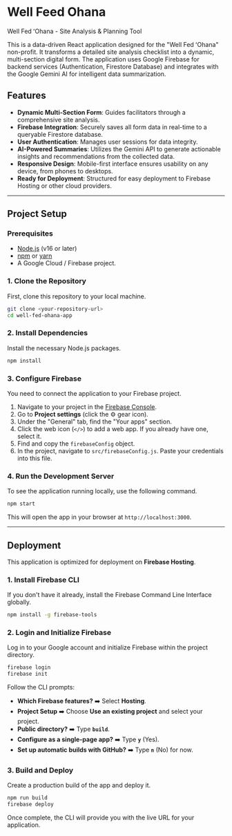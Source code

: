 # Well Feed Ohana
 Well Fed ʻOhana - Site Analysis & Planning Tool

This is a data-driven React application designed for the "Well Fed ʻOhana" non-profit. It transforms a detailed site analysis checklist into a dynamic, multi-section digital form. The application uses Google Firebase for backend services (Authentication, Firestore Database) and integrates with the Google Gemini AI for intelligent data summarization.

## Features

- **Dynamic Multi-Section Form**: Guides facilitators through a comprehensive site analysis.
- **Firebase Integration**: Securely saves all form data in real-time to a queryable Firestore database.
- **User Authentication**: Manages user sessions for data integrity.
- **AI-Powered Summaries**: Utilizes the Gemini API to generate actionable insights and recommendations from the collected data.
- **Responsive Design**: Mobile-first interface ensures usability on any device, from phones to desktops.
- **Ready for Deployment**: Structured for easy deployment to Firebase Hosting or other cloud providers.

---

## Project Setup

### Prerequisites

- [Node.js](https://nodejs.org/) (v16 or later)
- [npm](https://www.npmjs.com/) or [yarn](https://yarnpkg.com/)
- A Google Cloud / Firebase project.

### 1. Clone the Repository

First, clone this repository to your local machine.

```bash
git clone <your-repository-url>
cd well-fed-ohana-app
```

### 2. Install Dependencies

Install the necessary Node.js packages.

```bash
npm install
```

### 3. Configure Firebase

You need to connect the application to your Firebase project.

1.  Navigate to your project in the [Firebase Console](https://console.firebase.google.com/).
2.  Go to **Project settings** (click the ⚙️ gear icon).
3.  Under the "General" tab, find the "Your apps" section.
4.  Click the web icon (`</>`) to add a web app. If you already have one, select it.
5.  Find and copy the `firebaseConfig` object.
6.  In the project, navigate to `src/firebaseConfig.js`. Paste your credentials into this file.

### 4. Run the Development Server

To see the application running locally, use the following command.

```bash
npm start
```

This will open the app in your browser at `http://localhost:3000`.

---

## Deployment

This application is optimized for deployment on **Firebase Hosting**.

### 1. Install Firebase CLI

If you don't have it already, install the Firebase Command Line Interface globally.

```bash
npm install -g firebase-tools
```

### 2. Login and Initialize Firebase

Log in to your Google account and initialize Firebase within the project directory.

```bash
firebase login
firebase init
```

Follow the CLI prompts:
- **Which Firebase features?** ➡️ Select **Hosting**.
- **Project Setup** ➡️ Choose **Use an existing project** and select your project.
- **Public directory?** ➡️ Type **`build`**.
- **Configure as a single-page app?** ➡️ Type **`y`** (Yes).
- **Set up automatic builds with GitHub?** ➡️ Type **`n`** (No) for now.

### 3. Build and Deploy

Create a production build of the app and deploy it.

```bash
npm run build
firebase deploy
```

Once complete, the CLI will provide you with the live URL for your application.

